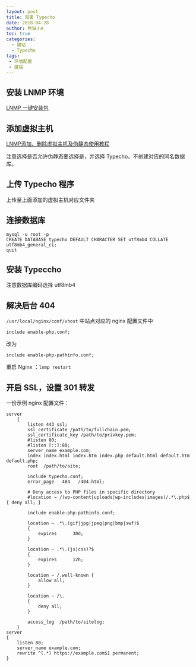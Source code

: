 ```yaml
---
layout: post
title: 部署 Typecho
date: 2018-04-28
author: 熊猫小A
toc: true
categories: 
  - 建站
  - Typecho
tags:
 - 环境配置
 - 建站
---
```


## 安装 LNMP 环境

[LNMP 一键安装包](https://lnmp.org/install.html)

## 添加虚拟主机

[LNMP添加、删除虚拟主机及伪静态使用教程](https://lnmp.org/faq/lnmp-vhost-add-howto.html)

注意选择是否允许伪静态要选择是，并选择 Typecho。不创建对应的同名数据库。

## 上传 Typecho 程序

上传至上面添加的虚拟主机对应文件夹

## 连接数据库

```
mysql -u root -p
CREATE DATABASE typecho DEFAULT CHARACTER SET utf8mb4 COLLATE utf8mb4_general_ci;
quit
```

## 安装 Typeccho

注意数据库编码选择 utf8mb4

## 解决后台 404

`/usr/local/nginx/conf/vhost` 中站点对应的 nginx 配置文件中

```
include enable-php.conf;
```

改为

```
include enable-php-pathinfo.conf;
```

重启 Nginx ：`lnmp restart`

## 开启 SSL，设置 301 转发

一份示例 nginx 配置文件：

```
server
    {
	    listen 443 ssl;
	    ssl_certificate /path/to/fullchain.pem;    
	    ssl_certificate_key /path/to/privkey.pem;
        #listen 80;
        #listen [::]:80;
        server_name example.com;
        index index.html index.htm index.php default.html default.htm default.php;
        root  /path/to/site;

        include typecho.conf;
        error_page   404   /404.html;

        # Deny access to PHP files in specific directory
        #location ~ /(wp-content|uploads|wp-includes|images)/.*\.php$ { deny all; }

        include enable-php-pathinfo.conf;

        location ~ .*\.(gif|jpg|jpeg|png|bmp|swf)$
        {
            expires      30d;
        }

        location ~ .*\.(js|css)?$
        {
            expires      12h;
        }

        location ~ /.well-known {
            allow all;
        }

        location ~ /\.
        {
            deny all;
        }

        access_log  /path/to/sitelog;
    }
server
{
    listen 80;
    server_name example.com;
    rewrite ^(.*) https://example.com$1 permanent;
}
```



